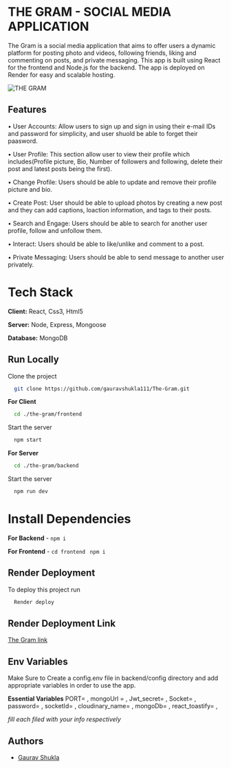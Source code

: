 # THE GRAM - SOCIAL MEDIA APPLICATION

The Gram is a social media application that aims to offer users a dynamic platform for posting photo and videos, following friends, liking and commenting on posts, and private messaging. 
This app is built using React for the frontend and Node.js for the backend. The app is deployed on Render for easy and scalable hosting.

![THE GRAM](https://res.cloudinary.com/gauravcoder111/image/upload/e_background_removal/f_png/v1715623910/Gram_qxqwvu.png)
## Features
• User Accounts: Allow users to sign up and sign in using their e-mail IDs and password for simplicity, and user shuold be able to forget their paasword.

• User Profile: This section allow user to view their profile which includes(Profile picture, Bio, Number of followers and following, delete their post and latest posts being the first).

• Change Profile: Users should be able to update and remove their profile picture and bio.

• Create Post: User should be able to upload photos by creating a new post and they can add captions, loaction information, and tags to their posts.

• Search and Engage: Users should be able to search for another user profile, follow and unfollow them.

• Interact: Users should be able to like/unlike and comment to a post.

• Private Messaging: Users should be able to send message to another user privately.



# Tech Stack

**Client:** React, Css3, Html5

**Server:** Node, Express, Mongoose

**Database:** MongoDB


## Run Locally

Clone the project

```bash
  git clone https://github.com/gauravshukla111/The-Gram.git
```

**For Client**
```bash
  cd ./the-gram/frontend
```
Start the server

```bash
  npm start
```
**For Server**
```bash
  cd ./the-gram/backend
```
Start the server

```bash
  npm run dev
```


# Install Dependencies

**For Backend** - `npm i`

**For Frontend** - `cd frontend` ` npm i`


## Render Deployment

To deploy this project run

```bash
  Render deploy
```

## Render Deployment Link
[The Gram link](https://the-gram-pkob.onrender.com)


## Env Variables

Make Sure to Create a config.env file in backend/config directory and add appropriate variables in order to use the app.

**Essential Variables**
PORT=
,
mongoUrl =
,
Jwt_secret=
,
Socket=
,
password=
,
socketId=
,
cloudinary_name=
,
mongoDb=
,
react_toastify=
,

_fill each filed with your info respectively_



## Authors

- [Gaurav Shukla](https://github.com/gauravshukla111)

